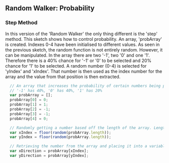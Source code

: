 ## Random Walker: Probability

### Step Method
In this version of the 'Random Walker' the only thing different is the 'step' method. This sketch shows how to control probability. An array, 'probArray' is created. Indexes 0-4 have been initialised to different values. As seen in the previous sketch, the random function is not entirely random. However, it can be manipulated. In the array there are two '-1', two '0' and one '1'. Therefore there is a 40% chance for '-1' or '0' to be selected and 20% chance for '1' to be selected.
A random number (0-4) is selected for 'yIndex' and 'xIndex'. That number is then used as the index number for the array and the value from that position is then extracted.

```js
  // An array that increases the probability of certain numbers being picked
  // '-1' has 40%, '0' has 40%, '1' has 20%
  var probArray = [];
  probArray[0] = 0;
  probArray[1] = 1;
  probArray[2] = -1;
  probArray[3] = -1;
  probArray[4] = 0;

  // Randomly getting a number based off the length of the array. Length is 5. Random number 0-5
  var xIndex = floor(random(probArray.length));
  var yIndex = floor(random(probArray.length));

  // Retrieving the number from the array and placing it into a variable
  var xDirection = probArray[xIndex];
  var yDirection = probArray[yIndex];
```
